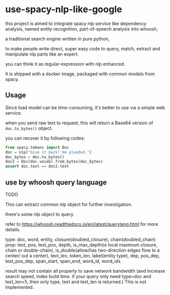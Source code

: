 # use-spacy-nlp-like-google

this project is aimed to integrate spacy nlp service like dependency analysis, named entity recognition, part-of-speech analysis into whoosh, 

a traditional search engine written in pure python, 

to make people write direct, super easy code to query, match, extract and manipulate nlp parts like an expert.

you can think it as regular-expression with nlp enhanced.

It is shipped with a docker image, packaged with common models from spacy.

## Usage

Since load model can be time-consuming, it's better to use via a simple web service.

when you send raw text to request, this will return a Base64 version of `doc.to_bytes()` object.

you can recover it by following codes:

```python
from spacy.tokens import Doc
doc = nlp("Give it back! He pleaded.")
doc_bytes = doc.to_bytes()
doc2 = Doc(doc.vocab).from_bytes(doc_bytes)
assert doc.text == doc2.text
```

## use by whoosh query language

TODO

This can extract common nlp object for further investigation. 

there's some nlp object to query.

refer to https://whoosh.readthedocs.io/en/latest/querylang.html for more details.

type: doc, word, entity, closure(doubled_closure), chain(doubled_chain)
prop: text, pos, text_pos, depth, is_max_depth(is local maximum closure, chain or double-chain), is_double(allow/has two-direction edges flow to a center/ out a center), text_len, token_len, label(entity type), dep, pos_dep, text_pos_dep, span_start, span_end, word_id, word_ids

result may not contain all property to save network bandwidth (and increase search speed, index build time. if your query only need type=doc and text_len<5, then only type, text and text_len is returned.) This is not implemented.
